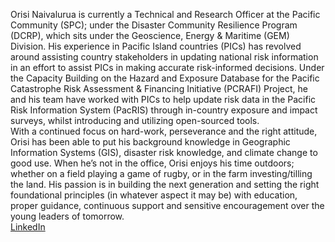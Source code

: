 Orisi Naivalurua is currently a Technical and Research Officer at the Pacific Community (SPC); under the Disaster Community Resilience Program (DCRP), which sits under the Geoscience, Energy & Maritime (GEM) Division. His experience in Pacific Island countries (PICs) has revolved around assisting country stakeholders in updating national risk information in an effort to assist PICs in making accurate risk-informed decisions. Under the Capacity Building on the Hazard and Exposure Database for the Pacific Catastrophe Risk Assessment & Financing Initiative (PCRAFI) Project, he and his team have worked with PICs to help update risk data in the Pacific Risk Information System (PacRIS) through in-country exposure and impact surveys, whilst introducing and utilizing open-sourced tools.<br/>
With a continued focus on hard-work, perseverance and the right attitude, Orisi has been able to put his background knowledge in Geographic Information Systems (GIS), disaster risk knowledge, and climate change to good use. When he’s not in the office, Orisi enjoys his time outdoors; whether on a field playing a game of rugby, or in the farm investing/tilling the land. His passion is in building the next generation and setting the right foundational principles (in whatever aspect it may be) with education, proper guidance, continuous support and sensitive encouragement over the young leaders of tomorrow. 
 <br/>
 [LinkedIn](https://www.linkedin.com/in/orisi-naivalurua-75b8161ba)<br/>
<!-- ## Capacity Building on the Hazard and Exposure Database for the Pacific Catastrophe Risk Assessment & Financing Initiative II (PCRAFII) Project<br/>
Orisi's involvement in the [PCRAFII](https://www.gfdrr.org/en/pacific-catastrophe-risk-assessment-and-financing-initiative-phase-3) has seen the implemention of Open Source tools, including Kobo Toolbox and QGIS throughout the project area including the Republic of Marshall Islands, Samoa, Solomon Islands, the Kingdom of Tonga, Republic of Vanuatu, and the Cook Islands. In his keynote, he will expand on the challenges, successes and opportunities this project has presented. -->
 <!-- ### Keynote session time TBC -->
